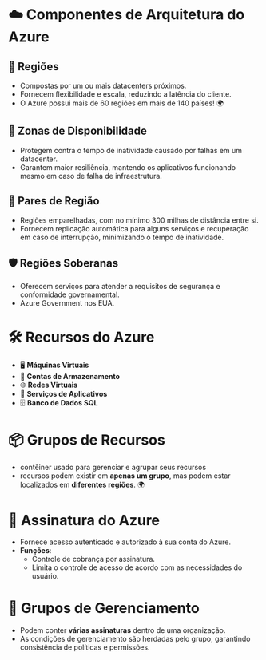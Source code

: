 # ☁️ Componentes de Arquitetura do Azure

## 📍 Regiões
- Compostas por um ou mais datacenters próximos.
- Fornecem flexibilidade e escala, reduzindo a latência do cliente.
- O Azure possui mais de 60 regiões em mais de 140 países! 🌍

## 🏢 Zonas de Disponibilidade
- Protegem contra o tempo de inatividade causado por falhas em um datacenter.
- Garantem maior resiliência, mantendo os aplicativos funcionando mesmo em caso de falha de infraestrutura.

## 🔗 Pares de Região
- Regiões emparelhadas, com no mínimo 300 milhas de distância entre si.
-  Fornecem replicação automática para alguns serviços e recuperação em caso de interrupção, minimizando o tempo de inatividade.

## 🛡️ Regiões Soberanas
- Oferecem serviços para atender a requisitos de segurança e conformidade governamental.
- Azure Government nos EUA.


# 🛠️ Recursos do Azure

- 🖥️ **Máquinas Virtuais**
- 💾 **Contas de Armazenamento**
- 🌐 **Redes Virtuais**
- 📱 **Serviços de Aplicativos**
- 🗄️ **Banco de Dados SQL**


# 📦 Grupos de Recursos
- contêiner usado para gerenciar e agrupar seus recursos
- recursos podem existir em **apenas um grupo**, mas podem estar localizados em **diferentes regiões**. 🌍


# 🔑 Assinatura do Azure

- Fornece acesso autenticado e autorizado à sua conta do Azure.
- **Funções**:
  - Controle de cobrança por assinatura.
  - Limita o controle de acesso de acordo com as necessidades do usuário.


# 🏢 Grupos de Gerenciamento

- Podem conter **várias assinaturas** dentro de uma organização.
- As condições de gerenciamento são herdadas pelo grupo, garantindo consistência de políticas e permissões.

